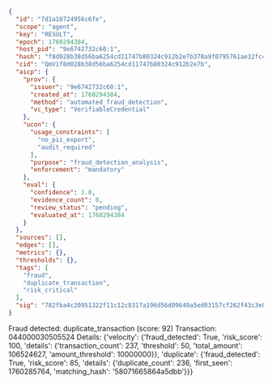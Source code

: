 ```json
{
  "id": "7d1a10724956c6fe",
  "scope": "agent",
  "key": "RESULT",
  "epoch": 1760294384,
  "host_pid": "9e6742732c60:1",
  "hash": "f8d028b38d56ba6254cd11747b80324c912b2e7b370a9f0795761ae32fc45611",
  "cid": "QmV1f8d028b38d56ba6254cd11747b80324c912b2e7b",
  "aicp": {
    "prov": {
      "issuer": "9e6742732c60:1",
      "created_at": 1760294384,
      "method": "automated_fraud_detection",
      "vc_type": "VerifiableCredential"
    },
    "ucon": {
      "usage_constraints": [
        "no_pii_export",
        "audit_required"
      ],
      "purpose": "fraud_detection_analysis",
      "enforcement": "mandatory"
    },
    "eval": {
      "confidence": 1.0,
      "evidence_count": 0,
      "review_status": "pending",
      "evaluated_at": 1760294384
    }
  },
  "sources": [],
  "edges": [],
  "metrics": {},
  "thresholds": {},
  "tags": [
    "fraud",
    "duplicate_transaction",
    "risk_critical"
  ],
  "sig": "782fba4c20951322f11c12c8317a196d56d09649a5ed03157cf262f43c3e07cb"
}
```

Fraud detected: duplicate_transaction (score: 92)
Transaction: 044000030505524
Details: {'velocity': {'fraud_detected': True, 'risk_score': 100, 'details': {'transaction_count': 237, 'threshold': 50, 'total_amount': 106524627, 'amount_threshold': 10000000}}, 'duplicate': {'fraud_detected': True, 'risk_score': 85, 'details': {'duplicate_count': 236, 'first_seen': 1760285764, 'matching_hash': '58071665864a5dbb'}}}